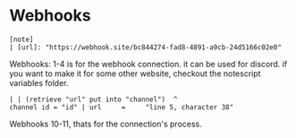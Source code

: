 # Webhooks
````
[note]
| [url]: "https://webhook.site/bc844274-fad8-4891-a9cb-24d5166c02e0"
````
Webhooks: 1-4 is for the webhook connection. it can be used for discord. if you want to make it for some other website, 
checkout the notescript variables folder.

````
| | (retrieve "url" put into "channel")  ^
channel id = "id" | url     =     "line 5, character 38"
````
Webhooks 10-11, thats for the connection's process.
